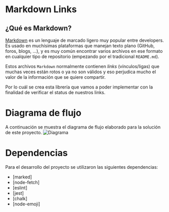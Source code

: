 # Markdown Links

## ¿Qué es Markdown?

[Markdown](https://es.wikipedia.org/wiki/Markdown) es un lenguaje de marcado
ligero muy popular entre developers. Es usado en muchísimas plataformas que
manejan texto plano (GitHub, foros, blogs, ...), y es muy común
encontrar varios archivos en ese formato en cualquier tipo de repositorio
(empezando por el tradicional `README.md`).

Estos archivos `Markdown` normalmente contienen _links_ (vínculos/ligas) que
muchas veces están rotos o ya no son válidos y eso perjudica mucho el valor de
la información que se quiere compartir.

Por lo cuál se crea esta librería que vamos a poder implementar con la finalidad de verificar
el status de nuestros links.

# Diagrama de flujo

A continuación se muestra el diagrama de flujo elaborado para la solución de este proyecto.
![Diagrama](https://i.ibb.co/w6YRPpy/My-Diagrama.jpg)

# Dependencias

Para el desarrollo del proyecto se utilizaron las siguientes dependencias:

- [marked]
- [node-fetch]
- [eslint]
- [jest]
- [chalk]
- [node-emoji]


